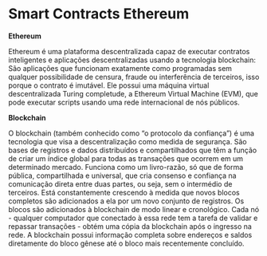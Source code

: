 # Smart Contracts Ethereum

**Ethereum**

Ethereum é uma plataforma descentralizada capaz de executar contratos inteligentes e aplicações descentralizadas usando a tecnologia blockchain: São aplicações que funcionam exatamente como programadas sem qualquer possibilidade de censura, fraude ou interferência de terceiros, isso porque o contrato é imutável. Ele possui uma máquina virtual descentralizada Turing completude, a Ethereum Virtual Machine (EVM), que pode executar scripts usando uma rede internacional de nós públicos.

**Blockchain**

O blockchain (também conhecido como “o protocolo da confiança”) é uma tecnologia que visa a descentralização como medida de segurança. São bases de registros e dados distribuídos e compartilhados que têm a função de criar um índice global para todas as transações que ocorrem em um determinado mercado. Funciona como um livro-razão, só que de forma pública, compartilhada e universal, que cria consenso e confiança na comunicação direta entre duas partes, ou seja, sem o intermédio de terceiros. Está constantemente crescendo à medida que novos blocos completos são adicionados a ela por um novo conjunto de registros. Os blocos são adicionados à blockchain de modo linear e cronológico. Cada nó - qualquer computador que conectado à essa rede tem a tarefa de validar e repassar transações - obtém uma cópia da blockchain após o ingresso na rede. A blockchain possui informação completa sobre endereços e saldos diretamente do bloco gênese até o bloco mais recentemente concluído.
